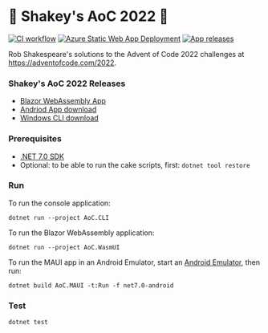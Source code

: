 # 🎄 Shakey's AoC 2022 🌟

[![CI workflow](https://github.com/robshakespeare/aoc2022/actions/workflows/CI-workflow.yml/badge.svg)](https://github.com/robshakespeare/aoc2022/actions/workflows/CI-workflow.yml)
[![Azure Static Web App Deployment](https://github.com/robshakespeare/aoc2022/actions/workflows/deployment-workflow.yml/badge.svg)](https://github.com/robshakespeare/aoc2022/actions/workflows/deployment-workflow.yml)
[![App releases](https://github.com/robshakespeare/aoc2022/actions/workflows/release-workflow.yml/badge.svg)](https://github.com/robshakespeare/aoc2022/actions/workflows/release-workflow.yml)

Rob Shakespeare's solutions to the Advent of Code 2022 challenges at https://adventofcode.com/2022.


### Shakey's AoC 2022 Releases
* [Blazor WebAssembly App](https://black-smoke-0bf67c303.azurestaticapps.net)
* [Andriod App download](https://github.com/robshakespeare/aoc2022/releases/latest/download/com.rws.aoc2022-Signed.apk)
* [Windows CLI download](https://github.com/robshakespeare/aoc2022/releases/latest/download/AoC.CLI.exe)


### Prerequisites

* [.NET 7.0 SDK](https://dotnet.microsoft.com/en-us/download/dotnet/7.0)
* Optional: to be able to run the cake scripts, first: `dotnet tool restore`


### Run

To run the console application:

```
dotnet run --project AoC.CLI
```

To run the Blazor WebAssembly application:

```
dotnet run --project AoC.WasmUI
```

To run the MAUI app in an Android Emulator, start an [Android Emulator](https://visualstudio.microsoft.com/vs/msft-android-emulator/), then run:

```
dotnet build AoC.MAUI -t:Run -f net7.0-android
```


### Test

```
dotnet test
```
